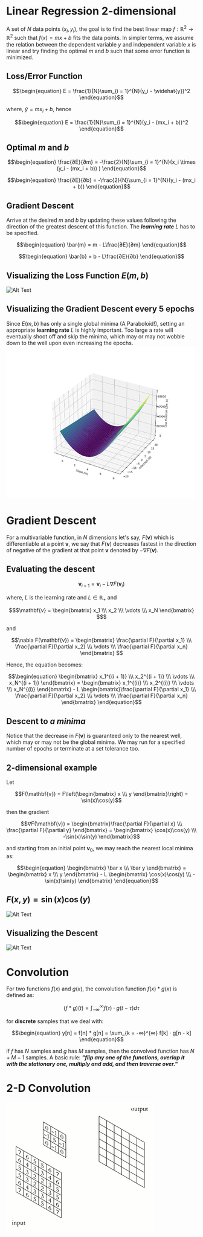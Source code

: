 # **Linear Regression 2-dimensional**
A set of $N$ data points $(x_i, y_i)$, the goal is to find the best linear map $f: \mathbb{R}^2 \to \mathbb{R}^2$ such that $f(x) = mx + b$ fits the data points. In simpler terms, we assume the relation between the dependent variable $y$ and independent variable $x$ is linear and try finding the optimal $m$ and $b$ such that some error function is minimized. 

## **Loss/Error Function**
```math
\begin{equation}
E = \frac{1}{N}\sum_{i = 1}^{N}(y_i - \widehat{y})^2
\end{equation}
```
where,
$\widehat{y} = mx_i + b$, hence
```math
\begin{equation}
E = \frac{1}{N}\sum_{i = 1}^{N}(y_i - (mx_i + b))^2
\end{equation}
```


## **Optimal $m$ and $b$**
```math
\begin{equation}
\frac{∂E}{∂m} = -\frac{2}{N}\sum_{i = 1}^{N}(x_i \times (y_i - (mx_i + b)) )
\end{equation}
```

```math
\begin{equation}
\frac{∂E}{∂b} = -\frac{2}{N}\sum_{i = 1}^{N}(y_i - (mx_i + b))
\end{equation}
```
## **Gradient Descent**
Arrive at the desired $m$ and $b$ by updating these values following the direction of the greatest descent of this function. The ***learning rate*** $L$ has to be specified.
```math
\begin{equation}
\bar{m} = m - L\frac{∂E}{∂m}
\end{equation}
```

```math
\begin{equation}
\bar{b} = b - L\frac{∂E}{∂b}
\end{equation}
```

## **Visualizing the Loss Function $E(m, b)$**
![Alt Text](https://github.com/guntas-13/ML_Scratch/blob/main/V1.gif)

## **Visualizing the Gradient Descent every 5 epochs**
Since $E(m, b)$ has only a single global minima (A Paraboloid!), setting an appropriate **learning rate** $L$ is highly important. Too large a rate will eventually shoot off and skip the minima, which may or may not wobble down to the well upon even increasing the epochs.
![Alt Text](https://github.com/guntas-13/ML_Scratch/blob/main/V2.gif)


# **Gradient Descent**
For a multivariable function, in $N$ dimensions let's say, $F(\textbf{v})$ which is differentiable at a point $\mathbf{v}$, we say that $F(\mathbf{v})$ decreases fastest in the direction of negative of the gradient at that point $\mathbf{v}$ denoted by $-∇F(\mathbf{v})$.

## **Evaluating the descent**
```math
\begin{equation}
\mathbf{v}_{i + 1} = \mathbf{v}_{i} - L \nabla F(\mathbf{v}_{i})
\end{equation}
```

where, $L$ is the learning rate and $L \in \mathbb{R}_{+}$ and 

```math
$\mathbf{v} = \begin{bmatrix} x_1 \\\ x_2 \\\ \vdots \\\ x_N \end{bmatrix} $
```

and 
```math
\nabla F(\mathbf{v}) = \begin{bmatrix} \frac{\partial F}{\partial x_1} \\\ \frac{\partial F}{\partial x_2} \\\ \vdots \\\ \frac{\partial F}{\partial x_n} \end{bmatrix} 
```

Hence, the equation becomes:

```math
\begin{equation}
\begin{bmatrix} x_1^{(i + 1)} \\\ x_2^{(i + 1)} \\\ \vdots \\\ x_N^{(i + 1)} \end{bmatrix} = \begin{bmatrix} x_1^{(i)} \\\ x_2^{(i)} \\\ \vdots \\\ x_N^{(i)} \end{bmatrix} - L \begin{bmatrix}\frac{\partial F}{\partial x_1} \\\ \frac{\partial F}{\partial x_2} \\\ \vdots \\\ \frac{\partial F}{\partial x_n}
\end{bmatrix}
\end{equation}
```

## **Descent to _a minima_**
Notice that the decrease in $F(\mathbf{v})$ is guaranteed only to the nearest well, which may or may not be the global minima. We may run for a specified number of epochs or terminate at a set tolerance too.

## **2-dimensional example**
Let

```math
F(\mathbf{v}) = F\left(\begin{bmatrix} x \\\ y \end{bmatrix}\right) = \sin(x)\cos(y)
```

then the gradient 

```math
∇F(\mathbf{v}) = \begin{bmatrix}\frac{\partial F}{\partial x} \\\ \frac{\partial F}{\partial y} \end{bmatrix} = \begin{bmatrix} \cos(x)\cos(y) \\\ -\sin(x)\sin(y) \end{bmatrix}
```

and starting from an initial point $\mathbf{v}_0$, we may reach the nearest local minima as:

```math
\begin{equation}
\begin{bmatrix} \bar x \\\ \bar y \end{bmatrix} = \begin{bmatrix} x \\\ y \end{bmatrix} - L \begin{bmatrix} \cos(x)\cos(y) \\\ -\sin(x)\sin(y) \end{bmatrix}
\end{equation}
```

## **$F(x, y) = \sin(x)\cos(y)$**
![Alt Text](https://github.com/guntas-13/ML_Scratch/blob/main/V3.gif)

## **Visualizing the Descent**
![Alt Text](https://github.com/guntas-13/ML_Scratch/blob/main/V4.gif)


# **Convolution**
For two functions $f(x)$ and $g(x)$, the convolution function $f(x) * g(x)$ is defined as:

```math
\begin{equation}
(f * g) (t) = \int_{-\infty}^{\infty} f(τ) ⋅ g(t - τ) dτ
\end{equation}
```

for **discrete** samples that we deal with:

```math
\begin{equation}
y[n] = f[n] * g[n] = \sum_{k = -∞}^{∞} f[k] ⋅ g[n - k]
\end{equation}
```

if $f$ has $N$ samples and $g$ has $M$ samples, then the convolved function has $N + M - 1$ samples. A basic rule: **_"flip any one of the functions, overlap it with the stationary one, multiply and add, and then traverse over."_**

# **2-D Convolution**
![Alt Text](https://github.com/guntas-13/ML_Scratch/blob/main/V5.gif)

